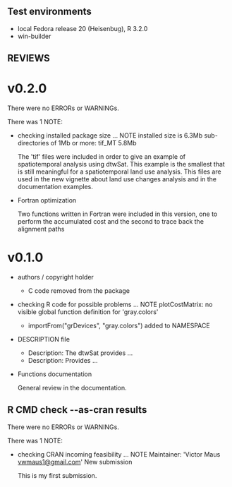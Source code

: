 ## Test environments
* local Fedora release 20 (Heisenbug), R 3.2.0
* win-builder 

## REVIEWS

# v0.2.0
There were no ERRORs or WARNINGs. 

There was 1 NOTE:

* checking installed package size ... NOTE
  installed size is  6.3Mb
  sub-directories of 1Mb or more:
    tif_MT   5.8Mb

  The 'tif' files were included in order to give an example of spatiotemporal analysis using dtwSat. This example is the smallest that is still meaningful for a spatiotemporal land use analysis. This files are used in the new vignette about land use changes analysis and in the documentation examples. 

* Fortran optimization 
  
  Two functions written in Fortran were included in this version, one to perform the accumulated cost and the second to trace back the alignment paths


# v0.1.0

* authors / copyright holder

  - C code removed from the package 
  
* checking R code for possible problems ... NOTE
plotCostMatrix: no visible global function definition for 'gray.colors'

  + importFrom("grDevices", "gray.colors") added to NAMESPACE

* DESCRIPTION file

  - Description: The dtwSat provides ...
  + Description: Provides ...

* Functions documentation 

  General review in the documentation.


## R CMD check --as-cran results
There were no ERRORs or WARNINGs. 

There was 1 NOTE:

* checking CRAN incoming feasibility ... NOTE
  Maintainer: 'Victor Maus <vwmaus1@gmail.com>'
  New submission

  This is my first submission.
